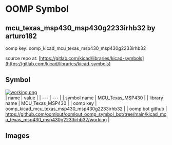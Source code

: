 # OOMP Symbol  
## mcu_texas_msp430_msp430g2233irhb32  by arturo182  
  
oomp key: oomp_kicad_mcu_texas_msp430_msp430g2233irhb32  
  
source repo at: [https://gitlab.com/kicad/libraries/kicad-symbols](https://gitlab.com/kicad/libraries/kicad-symbols)  
## Symbol  
  
[![working.png](working_600.png)](working.png)  
| name | value | 
| --- | --- | 
| symbol name | MCU_Texas_MSP430 | 
| library name | MCU_Texas_MSP430 | 
| oomp key | oomp_kicad_mcu_texas_msp430_msp430g2233irhb32 | 
| oomp bot github | https://github.com/oomlout/oomlout_oomp_symbol_bot/tree/main/kicad_mcu_texas_msp430_msp430g2233irhb32/working | 
## Images  

